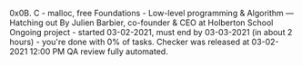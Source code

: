 0x0B. C - malloc, free
 Foundations - Low-level programming & Algorithm ― Hatching out
  By Julien Barbier, co-founder & CEO at Holberton School
   Ongoing project - started 03-02-2021, must end by 03-03-2021 (in about 2 hours) - you're done with 0% of tasks.
    Checker was released at 03-02-2021 12:00 PM
     QA review fully automated.